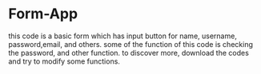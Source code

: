 # Form-App
this code is a basic form which has input button for name, username, password,email, and others.
some of the function of this code is checking the password, and other function.
to discover more, download the codes and try to modify some functions.
